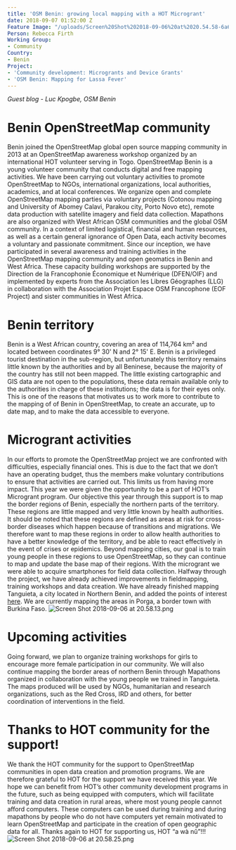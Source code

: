 ```yaml
---
title: 'OSM Benin: growing local mapping with a HOT Microgrant'
date: 2018-09-07 01:52:00 Z
Feature Image: "/uploads/Screen%20Shot%202018-09-06%20at%2020.54.58-6a65af.png"
Person: Rebecca Firth
Working Group:
- Community
Country:
- Benin
Project:
- 'Community development: Microgrants and Device Grants'
- 'OSM Benin: Mapping for Lassa Fever'
---
```


*Guest blog - Luc Kpogbe, OSM Benin*

# Benin OpenStreetMap community
Benin joined the OpenStreetMap global open source mapping community in 2013 at an OpenStreetMap awareness workshop organized by an international HOT volunteer serving in Togo. OpenStreetMap Benin is a young volunteer community that conducts digital and free mapping activities. We have been carrying out voluntary activities to promote OpenStreetMap to NGOs, international organizations, local authorities, academics, and at local conferences. We organize open and complete OpenStreetMap mapping parties via voluntary projects (Cotonou mapping and University of Abomey Calavi, Parakou city, Porto Novo etc), remote data production with satellite imagery and field data collection. Mapathons are also organized with West African OSM communities and the global OSM community. In a context of limited logistical, financial and human resources, as well as a certain general ignorance of Open Data, each activity becomes a voluntary and passionate commitment. Since our inception, we have participated in several awareness and training activities in the OpenStreetMap mapping community and open geomatics in Benin and West Africa. These capacity building workshops are supported by the Direction de la Francophonie Économique et Numérique (DFEN/OIF) and implemented by experts from the Association les Libres Géographes (LLG) in collaboration with the Association Projet Espace OSM Francophone (EOF Project) and sister communities in West Africa.

# Benin territory
Benin is a West African country, covering an area of 114,764 km² and located between coordinates 9° 30' N and 2° 15' E. Benin is a privileged tourist destination in the sub-region, but unfortunately this territory remains little known by the authorities and by all Beninese, because the majority of the country has still not been mapped. The little existing cartographic and GIS data are not open to the populations, these data remain available only to the authorities in charge of these institutions; the data is for their eyes only. This is one of the reasons that motivates us to work more to contribute to the mapping of of Benin in OpenStreetMap, to create an accurate, up to date map, and to make the data accessible to everyone.


# Microgrant activities 
In our efforts to promote the OpenStreetMap project we are confronted with difficulties, especially financial ones. This is due to the fact that we don’t have an operating budget, thus the members make voluntary contributions to ensure that activities are carried out. This limits us from having more impact. This year we were given the opportunity to be a part of HOT’s Microgrant program. Our objective this year through this support is to map the border regions of Benin, especially the northern parts of the territory. These regions are little mapped and very little known by health authorities. It should be noted that these regions are defined as areas at risk for cross-border diseases which happen because of transitions and migrations. We therefore want to map these regions in order to allow health authorities to have a better knowledge of the territory, and be able to react effectively in the event of crises or epidemics. Beyond mapping cities, our goal is to train young people in these regions to use OpenStreetMap, so they can continue to map and update the base map of their regions. With the microgrant we were able to acquire smartphones for field data collection. Halfway through the project, we have already achieved improvements in fieldmapping, training workshops and data creation. We have already finished mapping Tanguieta, a city located in Northern Benin, and added the points of interest [here](https://pierzen.dev.openstreetmap.org/hot/leaflet/OSM-Compare-before-after.html#14/10.6308/1.2705). We are currently mapping the areas in  Porga, a border town with Burkina Faso.
![Screen Shot 2018-09-06 at 20.58.13.png](/uploads/Screen%20Shot%202018-09-06%20at%2020.58.13.png)

# Upcoming activities
Going forward, we plan to organize training workshops for girls to encourage more female participation in our community. We will also continue mapping the border areas of northern Benin through Mapathons organized in collaboration with the young people we trained in Tanguieta. The maps produced will be used by NGOs, humanitarian and research organizations, such as the Red Cross, IRD and others, for better coordination of interventions in the field.

# Thanks to HOT community for the support!
We thank the HOT community for the support to OpenStreetMap communities in open data creation and promotion programs. We are therefore grateful to HOT for the support we have received this year. We hope we can benefit from HOT’s other community development programs in the future, such as  being equipped with computers, which will facilitate training and data creation in rural areas, where most young people cannot afford computers. These computers can be used during training and during mapathons by people who do not have computers yet remain motivated to learn OpenStreetMap and participate in the creation of open geographic data for all. Thanks again to HOT for supporting us, HOT “a wà nû”!!!
![Screen Shot 2018-09-06 at 20.58.25.png](/uploads/Screen%20Shot%202018-09-06%20at%2020.58.25.png)

